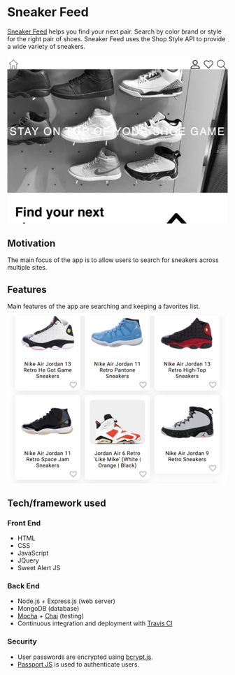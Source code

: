 <h1>Sneaker Feed</h1>
<p><a href="https://rocky-castle-50046.herokuapp.com/">Sneaker Feed</a> helps you find your next pair. Search by color brand or style for the right pair of shoes. Sneaker Feed uses the Shop Style API to provide a wide variety of sneakers. </p>
<img src="/public/img/sneaker-feed-landing-page.png">

<p></p>

<h2>Motivation</h2>
<p>The main focus of the app is to allow users to search for sneakers across multiple sites.</p>

<h2>Features</h2>
<p>Main features of the app are searching and keeping a favorites list.</p>
<img src="public/img/sneaker-feed-browse-screenshot.png">


<h2> Tech/framework used </h2>
<h3>Front End</h3>

<ul>
  <li>HTML</li>
  <li>CSS</li>
  <li>JavaScript</li>
  <li>JQuery</li>
  <li>Sweet Alert JS</li>
</ul>

<h3>Back End</h3>
<ul>
  <li>Node.js + Express.js (web server)</li>
  <li>MongoDB (database)</li>
  <li><a href="https://mochajs.org/">Mocha</a> + <a href="http://chaijs.com/">Chai</a> (testing)</li>
  <li>Continuous integration and deployment with <a href="https://travis-ci.org/">Travis CI</a></li>
</ul>

<h3>Security</h3>
<ul>
  <li>User passwords are encrypted using <a href="https://github.com/dcodeIO/bcrypt.js">bcrypt.js</a>.</li>
  <li><a href="http://www.passportjs.org/docs/">Passport JS</a> is used to authenticate users.</li>
</ul>
